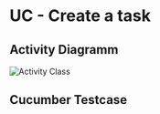 UC - Create a task
=========================

Activity Diagramm
-----------------
![Activity Class](https://raw.githubusercontent.com/Unk3wn/TaskHub---Documentation/main/UC/UseCases/CreateTask/CreateTask.png)

Cucumber Testcase
----------------
